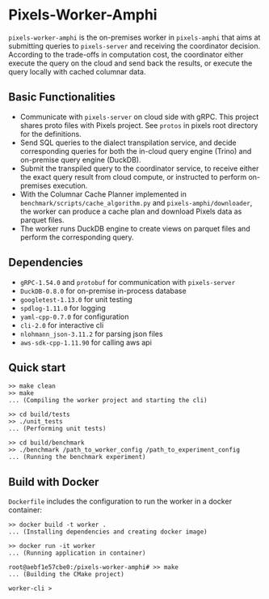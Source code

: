# Pixels-Worker-Amphi

`pixels-worker-amphi` is the on-premises worker in `pixels-amphi` that aims at submitting queries to 
`pixels-server` and receiving the coordinator decision. According to the trade-offs in computation cost, 
the coordinator either execute the query on the cloud and send back the results, or execute the query 
locally with cached columnar data.

## Basic Functionalities

- Communicate with `pixels-server` on cloud side with gRPC. This project shares proto files with Pixels project.
See `protos` in pixels root directory for the definitions.
- Send SQL queries to the dialect transpilation service, and decide corresponding queries for both the 
in-cloud query engine (Trino) and on-premise query engine (DuckDB).
- Submit the transpiled query to the coordinator service, to receive either the 
exact query result from cloud compute, or instructed to perform on-premises execution.
- With the Columnar Cache Planner implemented in `benchmark/scripts/cache_algorithm.py`
and `pixels-amphi/downloader`, the worker can produce a cache plan and download Pixels data as parquet files.
- The worker runs DuckDB engine to create views on parquet files and perform the corresponding query.

## Dependencies

- `gRPC-1.54.0` and `protobuf` for communication with `pixels-server`
- `DuckDB-0.8.0` for on-premise in-process database
- `googletest-1.13.0` for unit testing
- `spdlog-1.11.0` for logging
- `yaml-cpp-0.7.0` for configuration
- `cli-2.0` for interactive cli
- `nlohmann_json-3.11.2` for parsing json files
- `aws-sdk-cpp-1.11.90` for calling aws api

## Quick start
```
>> make clean
>> make
... (Compiling the worker project and starting the cli)

>> cd build/tests
>> ./unit_tests
... (Performing unit tests)

>> cd build/benchmark
>> ./benchmark /path_to_worker_config /path_to_experiment_config
... (Running the benchmark experiment)
```

## Build with Docker

`Dockerfile` includes the configuration to run the worker in a docker container:
```
>> docker build -t worker .
... (Installing dependencies and creating docker image)

>> docker run -it worker
... (Running application in container)

root@aebf1e57cbe0:/pixels-worker-amphi# >> make
... (Building the CMake project)

worker-cli > 
```